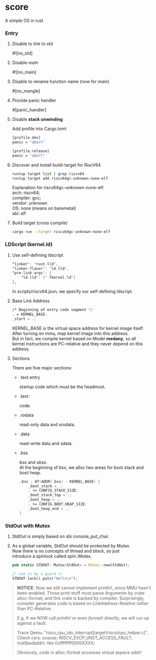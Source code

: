 # score
A simple OS in rust

### Entry

1. Disable to link to std

    #![no_std]

2. Disable _main_

    #![no_main]

3. Disable to rename function name (now for _main_)

    #[no_mangle]

4. Provide panic handler

    #[panic_handler]

5. Disable **stack unwinding**

    Add profile into Cargo.toml
    ```sh
    [profile.dev]
    panic = "abort"

    [profile.release]
    panic = "abort"
    ```

6. Discover and install build-target for RiscV64
    ```sh
    rustup target list | grep riscv64  
    rustup target add riscv64gc-unknown-none-elf
    ```

    Explanation for riscv64gc-unknown-none-elf:  
    arch: riscv64;  
    compiler: gcc;  
    vendor: unknown  
    OS: none (means on baremetal)  
    abi: elf

7. Build target (cross compile)
    ```sh
    cargo run --target riscv64gc-unknown-none-elf
    ```

### LDScript (kernel.ld)

1. Use self-defining ldscript
    ```asm
    "linker": "rust-lld",
    "linker-flavor": "ld.lld",
    "pre-link-args": {
        "ld.lld": ["-Tkernel.ld"]
    },
    ```

    In scripts/riscv64.json, we specify our self-defining ldscript.

2. Base Link Address
    ```asm
    /* Beginning of entry code segment */
    . = KERNEL_BASE;
    _start = .;

    ```

    KERNEL_BASE is the virtual space address for kernel image itself.  
    After turning on mmu, map kernel image into this address.  
    But in fact, we compile kernel based on Model __medany__, so all  
    kernel instructions are PC-relative and they never depend on this address.

3. Sections

    There are five major sections:
    - .text.entry

        startup code which must be the headmost.

    - .text:

        code.

    - .rodata

        read-only data and srodata.

    - .data

        read-write data and sdata.

    - .bss

        _bss_ and _sbss_.  
        At the beginning of _bss_, we alloc two areas for boot stack and  
        boot heap.
        ```asm
        .bss : AT(ADDR(.bss) - KERNEL_BASE) {
            _boot_stack = .;
            . += CONFIG_STACK_SIZE;
            _boot_stack_top = .;
            _boot_heap = .;
            . += CONFIG_BOOT_HEAP_SIZE;
            _boot_heap_end = .;
        }
        ```

### StdOut with Mutex

1. StdOut is simply based on sbi console_put_char.

2. As a global variable, StdOut should be protected by Mutex.  
Now there is no concepts of thread and block, so just  
introduce a spinlock called spin::Mutex.

    ```RUST
    pub static STDOUT: Mutex<StdOut> = Mutex::new(StdOut);

    /* use it by a guard */
    STDOUT.lock().puts("Hello\n");
    ```

> __NOTICE__:
> Now we still cannot implement println!, since MMU hasn't
> been enabled. Those print stuff must parse Arguments by
> crate alloc::format; and this crate is backed by compiler.
> Surprisingly, compiler generates code is based on
> LinkAddress-Relative rather than PC-Relative.
>
> E.g. If we NOW call _println!_ or even _format!_ directly, we will
> run up against a fault.
>
> Trace Qemu: "riscv\_cpu\_\do\_interrupt[target/riscv/cpu\_helper.c]".
> Check csrs:
>   _scause_: RISCV\_EXCP_\INST\_ACCESS\_FAULT;
>   _tval_(badaddr): like 0xffffffff0000XXXX;
>
> Obviously, code in alloc::format accesses virtual aspace addr!
